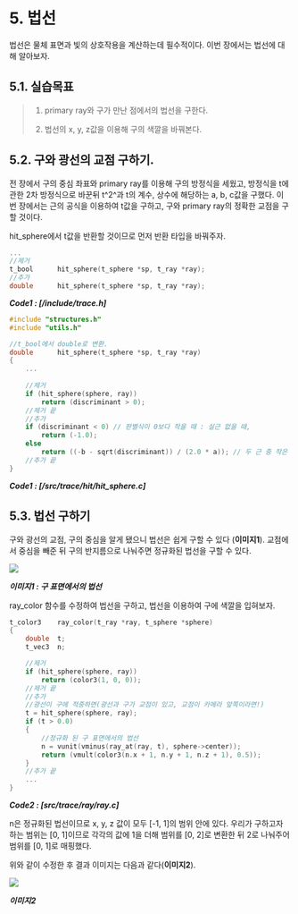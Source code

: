 # 5. 법선

 법선은 물체 표면과 빛의 상호작용을 계산하는데 필수적이다. 이번 장에서는 법선에 대해 알아보자.

## 5.1. 실습목표
>
> 1. primary ray와 구가 만난 점에서의 법선을 구한다.
>
> 2. 법선의 x, y, z값을 이용해 구의 색깔을 바꿔본다.
>

## 5.2. 구와 광선의 교점 구하기.

전 장에서 구의 중심 좌표와 primary ray를 이용해 구의 방정식을 세웠고, 방정식을 t에 관한 2차 방정식으로 바꾼뒤 t^2^과 t의 계수, 상수에 해당하는 a, b, c값을 구했다. 이번 장에서는 근의 공식을 이용하여 t값을 구하고, 구와 primary ray의 정확한 교점을 구할 것이다.

hit_sphere에서 t값을 반환할 것이므로 먼저 반환 타입을 바꿔주자.

```c
...
//제거
t_bool		hit_sphere(t_sphere *sp, t_ray *ray);
//추가
double		hit_sphere(t_sphere *sp, t_ray *ray);
```
***Code1 : [/include/trace.h]***

```c
#include "structures.h"
#include "utils.h"

//t_bool에서 double로 변환.
double		hit_sphere(t_sphere *sp, t_ray *ray)
{
	...
	
	//제거
	if (hit_sphere(sphere, ray))
		return (discriminant > 0);
	//제거 끝
	//추가
	if (discriminant < 0) // 판별식이 0보다 작을 때 : 실근 없을 때,
		return (-1.0);
	else
		return ((-b - sqrt(discriminant)) / (2.0 * a)); // 두 근 중 작은 근
	//추가 끝
}
```
***Code1 : [/src/trace/hit/hit_sphere.c]***

## 5.3. 법선 구하기

구와 광선의 교점, 구의 중심을 알게 됐으니 법선은 쉽게 구할 수 있다 (**이미지1**). 교점에서 중심을 빼준 뒤 구의 반지름으로 나눠주면 정규화된 법선을 구할 수 있다.

![](https://raytracing.github.io/images/fig-1.05-sphere-normal.jpg)

***이미지1 : 구 표면에서의 법선***

ray_color 함수를 수정하여 법선을 구하고, 법선을 이용하여 구에 색깔을 입혀보자.

```c
t_color3	ray_color(t_ray *ray, t_sphere *sphere)
{
	double	t;
	t_vec3	n;

	//제거
	if (hit_sphere(sphere, ray))
		return (color3(1, 0, 0));
	//제거 끝
	//추가
	//광선이 구에 적중하면(광선과 구가 교점이 있고, 교점이 카메라 앞쪽이라면!)
	t = hit_sphere(sphere, ray);
	if (t > 0.0)
	{
		//정규화 된 구 표면에서의 법선
		n = vunit(vminus(ray_at(ray, t), sphere->center));
		return (vmult(color3(n.x + 1, n.y + 1, n.z + 1), 0.5));
	}
	//추가 끝
	...
}
```
***Code2 : [src/trace/ray/ray.c]***

n은 정규화된 법선이므로 x, y, z 값이 모두 [-1, 1]의 범위 안에 있다. 우리가 구하고자 하는 범위는 [0, 1]이므로 각각의 값에 1을 더해 범위를 [0, 2]로 변환한 뒤 2로 나눠주어 범위를 [0, 1]로 매핑했다.

위와 같이 수정한 후 결과 이미지는 다음과 같다(**이미지2**).

![](https://raytracing.github.io/images/img-1.04-normals-sphere.png)

***이미지2***
